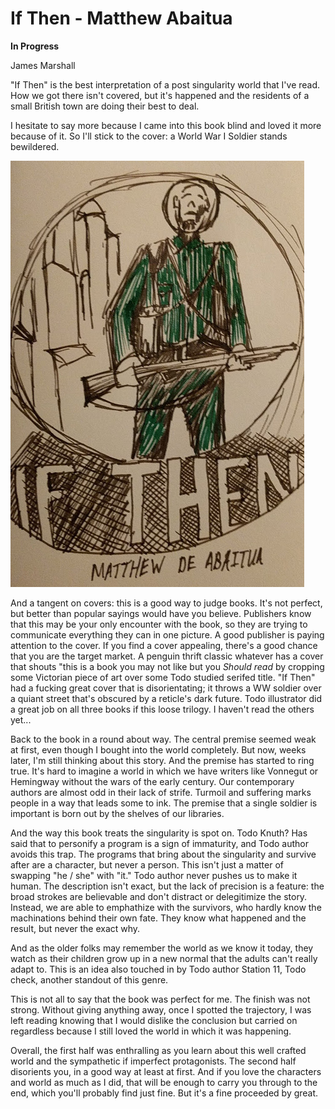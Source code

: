 # If Then - Matthew Abaitua

__In Progress__

James Marshall

"If Then" is the best interpretation of a post singularity world that I've read. How we got there isn't covered, but it's happened and the residents of a small British town are doing their best to deal.

I hesitate to say more because I came into this book blind and loved it more because of it. So I'll stick to the cover: a World War I Soldier stands bewildered.

![Sketch of the If Then cover](if_then_cover.jpg)

And a tangent on covers: this is a good way to judge books. It's not perfect, but better than popular sayings would have you believe. Publishers know that this may be your only encounter with the book, so they are trying to communicate everything they can in one picture. A good publisher is paying attention to the cover. If you find a cover appealing, there's a good chance that you are the target market. A penguin thrift classic whatever has a cover that shouts "this is a book you may not like but you _Should read_ by cropping some Victorian piece of art over some Todo studied serifed title. "If Then" had a fucking great cover that is disorientating; it throws a WW soldier over a quiant street that's obscured by a reticle's dark future. Todo illustrator did a great job on all three books if this loose trilogy. I haven't read the others yet...

Back to the book in a round about way. The central premise seemed weak at first, even though I bought into the world completely. But now, weeks later, I'm still thinking about this story. And the premise has started to ring true. It's hard to imagine a world in which we have writers like Vonnegut or Hemingway without the wars of the early century. Our contemporary authors are almost odd in their lack of strife. Turmoil and suffering marks people in a way that leads some to ink. The premise that a single soldier is important is born out by the shelves of our libraries.

And the way this book treats the singularity is spot on. Todo Knuth? Has said that to personify a program is a sign of immaturity, and Todo author avoids this trap. The programs that bring about the singularity and survive after are a character, but never a person. This isn't just a matter of swapping "he / she" with "it." Todo author never pushes us to make it human. The description isn't exact, but the lack of precision is a feature: the broad strokes are believable and don't distract or delegitimize the story. Instead, we are able to emphathize with the survivors, who hardly know the machinations behind their own fate. They know what happened and the result, but never the exact why.

And as the older folks may remember the world as we know it today, they watch as their children grow up in a new normal that the adults can't really adapt to. This is an idea also touched in by Todo author Station 11, Todo check, another standout of this genre.

This is not all to say that the book was perfect for me. The finish was not strong. Without giving anything away, once I spotted the trajectory, I was left reading knowing that I would dislike the conclusion but carried on regardless because I still loved the world in which it was happening. 

Overall, the first half was enthralling as you learn about this well crafted world and the sympathetic if imperfect protagonists. The second half disorients you, in a good way at least at first. And if you love the characters and world as much as I did, that will be enough to carry you through to the end, which you'll probably find just fine. But it's a fine proceeded by great.

